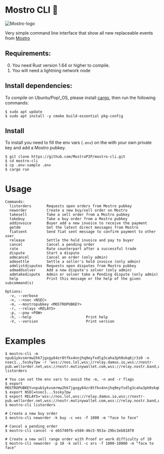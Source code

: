 # Mostro CLI 🧌

![Mostro-logo](static/logo.png)

Very simple command line interface that show all new replaceable events from [Mostro](https://github.com/MostroP2P/mostro)

## Requirements:

0. You need Rust version 1.64 or higher to compile.
1. You will need a lightning network node

## Install dependencies:

To compile on Ubuntu/Pop!\_OS, please install [cargo](https://www.rust-lang.org/tools/install), then run the following commands:

```
$ sudo apt update
$ sudo apt install -y cmake build-essential pkg-config
```

## Install

To install you need to fill the env vars (`.env`) on the with your own private key and add a Mostro pubkey.

```
$ git clone https://github.com/MostroP2P/mostro-cli.git
$ cd mostro-cli
$ cp .env-sample .env
$ cargo run
```

# Usage

```
Commands:
  listorders       Requests open orders from Mostro pubkey
  neworder         Create a new buy/sell order on Mostro
  takesell         Take a sell order from a Mostro pubkey
  takebuy          Take a buy order from a Mostro pubkey
  addinvoice       Buyer add a new invoice to receive the payment
  getdm            Get the latest direct messages from Mostro
  fiatsent         Send fiat sent message to confirm payment to other user
  release          Settle the hold invoice and pay to buyer
  cancel           Cancel a pending order
  rate             Rate counterpart after a successful trade
  dispute          Start a dispute
  admcancel        Cancel an order (only admin)
  admsettle        Settle a seller's hold invoice (only admin)
  admlistdisputes  Requests open disputes from Mostro pubkey
  admaddsolver     Add a new dispute's solver (only admin)
  admtakedispute   Admin or solver take a Pending dispute (only admin)
  help             Print this message or the help of the given subcommand(s)

Options:
  -v, --verbose
  -n, --nsec <NSEC>
  -m, --mostropubkey <MOSTROPUBKEY>
  -r, --relays <RELAYS>
  -p, --pow <POW>
  -h, --help                         Print help
  -V, --version                      Print version
```

# Examples

```
$ mostro-cli -m npub1ykvsmrmw2hk7jgxgy64zr8tfkx4nnjhq9eyfxdlg3caha3ph0skq6jr3z0 -n nsec1...5ssky7pw -r 'wss://nos.lol,wss://relay.damus.io,wss://nostr-pub.wellorder.net,wss://nostr.mutinywallet.com,wss://relay.nostr.band,wss://nostr.cizmar.net,wss://140.f7z.io,wss://nostrrelay.com,wss://relay.nostrr.de' listorders

# You can set the env vars to avoid the -m, -n and -r flags
$ export MOSTROPUBKEY=npub1ykvsmrmw2hk7jgxgy64zr8tfkx4nnjhq9eyfxdlg3caha3ph0skq6jr3z0
$ export NSEC=nsec1...5ssky7pw
$ export RELAYS='wss://nos.lol,wss://relay.damus.io,wss://nostr-pub.wellorder.net,wss://nostr.mutinywallet.com,wss://relay.nostr.band,wss://nostr.cizmar.net,wss://140.f7z.io,wss://nostrrelay.com,wss://relay.nostrr.de'
$ mostro-cli listorders

# Create a new buy order
$ mostro-cli neworder -k buy -c ves -f 1000 -m "face to face"

# Cancel a pending order
$ mostro-cli cancel -o eb5740f6-e584-46c5-953a-29bc3eb818f0

# Create a new sell range order with Proof or work difficulty of 10
$ mostro-cli neworder -p 10 -k sell -c ars -f 1000-10000 -m "face to face"
```
